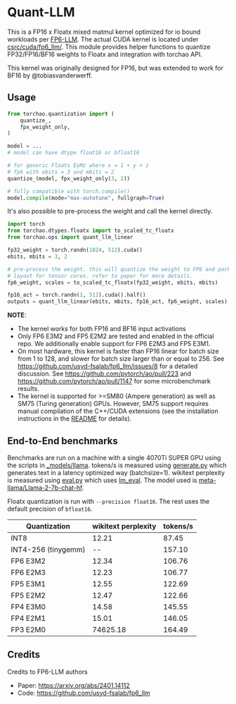 # Quant-LLM

This is a FP16 x Floatx mixed matmul kernel optimized for io bound workloads per [FP6-LLM](https://arxiv.org/abs/2401.14112). The actual CUDA kernel is located under [csrc/cuda/fp6_llm/](../../csrc/cuda/fp6_llm/). This module provides helper functions to quantize FP32/FP16/BF16 weights to Floatx and integration with torchao API.

This kernel was originally designed for FP16, but was extended to work for BF16 by @tobiasvanderwerff.

## Usage

```python
from torchao.quantization import (
    quantize_,
    fpx_weight_only,
)

model = ...
# model can have dtype float16 or bfloat16

# for generic Floatx EyMz where x = 1 + y + z
# fp6 with ebits = 3 and mbits = 2
quantize_(model, fpx_weight_only(3, 2))

# fully compatible with torch.compile()
model.compile(mode="max-autotune", fullgraph=True)
```

It's also possible to pre-process the weight and call the kernel directly.

```python
import torch
from torchao.dtypes.floatx import to_scaled_tc_floatx
from torchao.ops import quant_llm_linear

fp32_weight = torch.randn(1024, 512).cuda()
ebits, mbits = 3, 2

# pre-process the weight. this will quantize the weight to FP6 and pack it in a special
# layout for tensor cores. refer to paper for more details.
fp6_weight, scales = to_scaled_tc_floatx(fp32_weight, ebits, mbits)

fp16_act = torch.randn(1, 512).cuda().half()
outputs = quant_llm_linear(ebits, mbits, fp16_act, fp6_weight, scales)  # shape (1, 1024)
```

**NOTE**:
- The kernel works for both FP16 and BF16 input activations
- Only FP6 E3M2 and FP5 E2M2 are tested and enabled in the official repo. We additionally enable support for FP6 E2M3 and FP5 E3M1.
- On most hardware, this kernel is faster than FP16 linear for batch size from 1 to 128, and slower for batch size larger than or equal to 256. See https://github.com/usyd-fsalab/fp6_llm/issues/8 for a detailed discussion. See https://github.com/pytorch/ao/pull/223 and https://github.com/pytorch/ao/pull/1147 for some microbenchmark results.
- The kernel is supported for >=SM80 (Ampere generation) as well as SM75 (Turing generation) GPUs. However, SM75 support requires manual compilation of the C++/CUDA extensions (see the installation instructions in the [README](https://github.com/pytorch/ao/blob/main/README.md#installation) for details).

## End-to-End benchmarks

Benchmarks are run on a machine with a single 4070Ti SUPER GPU using the scripts in [_models/llama](../../_models/llama). tokens/s is measured using [generate.py](../../_models/llama/generate.py) which generates text in a latency optimized way (batchsize=1). wikitext perplexity is measured using [eval.py](../../_models/llama/eval.py) which uses [lm_eval](https://github.com/EleutherAI/lm-evaluation-harness). The model used is [meta-llama/Llama-2-7b-chat-hf](https://huggingface.co/meta-llama/Llama-2-7b-chat-hf).

Floatx quantization is run with `--precision float16`. The rest uses the default precision of `bfloat16`.

Quantization        | wikitext perplexity | tokens/s
--------------------|---------------------|----------
INT8                | 12.21               |  87.45
INT4-256 (tinygemm) | --                  | 157.10
FP6 E3M2            | 12.34               | 106.76
FP6 E2M3            | 12.23               | 106.77
FP5 E3M1            | 12.55               | 122.69
FP5 E2M2            | 12.47               | 122.66
FP4 E3M0            | 14.58               | 145.55
FP4 E2M1            | 15.01               | 146.05
FP3 E2M0            | 74625.18            | 164.49

## Credits

Credits to FP6-LLM authors

- Paper: https://arxiv.org/abs/2401.14112
- Code: https://github.com/usyd-fsalab/fp6_llm
